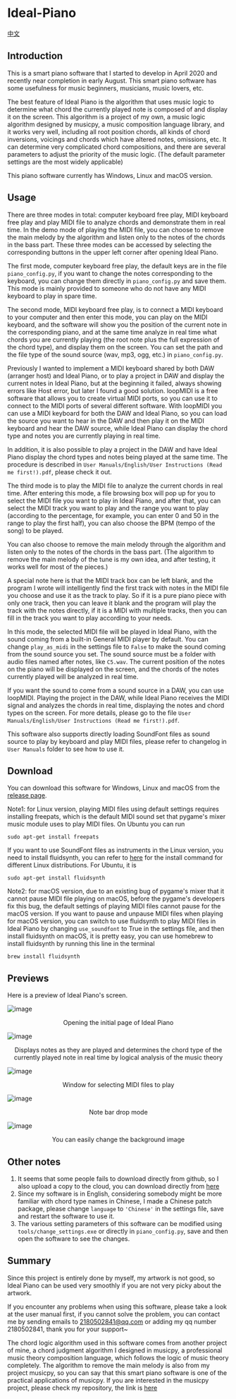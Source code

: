 # Ideal-Piano

[中文](https://github.com/Rainbow-Dreamer/Ideal-Piano/blob/master/README_cn.md)

## Introduction

This is a smart piano software that I started to develop in April 2020 and recently near completion in early August. This smart piano software has some usefulness for music beginners, musicians, music lovers, etc.

The best feature of Ideal Piano is the algorithm that uses music logic to determine what chord the currently played note is composed of and display it on the screen. This algorithm is a project of my own, a music logic algorithm designed by musicpy, a music composition language library, and it works very well, including all root position chords, all kinds of chord inversions, voicings and chords which have altered notes, omissions, etc. It can determine very complicated chord compositions, and there are several parameters to adjust the priority of the music logic. (The default parameter settings are the most widely applicable)

This piano software currently has Windows, Linux and macOS version.

## Usage

There are three modes in total: computer keyboard free play, MIDI keyboard free play and play MIDI file to analyze chords and demonstrate them in real time. In the demo mode of playing the MIDI file, you can choose to remove the main melody by the algorithm and listen only to the notes of the chords in the bass part. These three modes can be accessed by selecting the corresponding buttons in the upper left corner after opening Ideal Piano.

The first mode, computer keyboard free play, the default keys are in the file `piano_config.py`, if you want to change the notes corresponding to the keyboard, you can change them directly in `piano_config.py` and save them. This mode is mainly provided to someone who do not have any MIDI keyboard to play in spare time.

The second mode, MIDI keyboard free play, is to connect a MIDI keyboard to your computer and then enter this mode, you can play on the MIDI keyboard, and the software will show you the position of the current note in the corresponding piano, and at the same time analyze in real time what chords you are currently playing (the root note plus the full expression of the chord type), and display them on the screen. You can set the path and the file type of the sound source (wav, mp3, ogg, etc.) in `piano_config.py`.

Previously I wanted to implement a MIDI keyboard shared by both DAW (arranger host) and Ideal Piano, or to play a project in DAW and display the current notes in Ideal Piano, but at the beginning it failed, always showing errors like Host error, but later I found a good solution. loopMIDI is a free software that allows you to create virtual MIDI ports, so you can use it to connect to the MIDI ports of several different software. With loopMIDI you can use a MIDI keyboard for both the DAW and Ideal Piano, so you can load the source you want to hear in the DAW and then play it on the MIDI keyboard and hear the DAW source, while Ideal Piano can display the chord type and notes you are currently playing in real time.

In addition, it is also possible to play a project in the DAW and have Ideal Piano display the chord types and notes being played at the same time. The procedure is described in `User Manuals/English/User Instructions (Read me first!).pdf`, please check it out.

The third mode is to play the MIDI file to analyze the current chords in real time. After entering this mode, a file browsing box will pop up for you to select the MIDI file you want to play in Ideal Piano, and after that, you can select the MIDI track you want to play and the range you want to play (according to the percentage, for example, you can enter 0 and 50 in the range to play the first half), you can also choose the BPM (tempo of the song) to be played.

You can also choose to remove the main melody through the algorithm and listen only to the notes of the chords in the bass part. (The algorithm to remove the main melody of the tune is my own idea, and after testing, it works well for most of the pieces.)

A special note here is that the MIDI track box can be left blank, and the program I wrote will intelligently find the first track with notes in the MIDI file you choose and use it as the track to play. So if it is a pure piano piece with only one track, then you can leave it blank and the program will play the track with the notes directly, if it is a MIDI with multiple tracks, then you can fill in the track you want to play according to your needs.

In this mode, the selected MIDI file will be played in Ideal Piano, with the sound coming from a built-in General MIDI player by default. You can change `play_as_midi` in the settings file to `False` to make the sound coming from the sound source you set. The sound source must be a folder with audio files named after notes, like `C5.wav`. The current position of the notes on the piano will be displayed on the screen, and the chords of the notes currently played will be analyzed in real time.

If you want the sound to come from a sound source in a DAW, you can use loopMIDI. Playing the project in the DAW, while Ideal Piano receives the MIDI signal and analyzes the chords in real time, displaying the notes and chord types on the screen. For more details, please go to the file `User Manuals/English/User Instructions (Read me first!).pdf`.

This software also supports directly loading SoundFont files as sound source to play by keyboard and play MIDI files, please refer to changelog in `User Manuals` folder to see how to use it.

## Download

You can download this software for Windows, Linux and macOS from the [release page](https://github.com/Rainbow-Dreamer/Ideal-Piano/releases/latest).

Note1: for Linux version,  playing MIDI files using default settings requires installing freepats, which is the default MIDI sound set that pygame's mixer music module uses to play MIDI files. On Ubuntu you can run

````
sudo apt-get install freepats
````

If you want to use SoundFont files as instruments in the Linux version, you need to install fluidsynth, you can refer to [here](https://github.com/FluidSynth/fluidsynth/wiki/Download) for the install command for different Linux distributions. For Ubuntu, it is

````
sudo apt-get install fluidsynth
````

Note2: for macOS version, due to an existing bug of pygame's mixer that it cannot pause MIDI file playing on macOS, before the pygame's developers fix this bug, the default settings of playing MIDI files cannot pause for the macOS version. If you want to pause and unpause MIDI files when playing for macOS version, you can switch to use fluidsynth to play MIDI files in Ideal Piano by changing `use_soundfont` to True in the settings file, and then install fluidsynth on macOS, it is pretty easy, you can use homebrew to install fluidsynth by running this line in the terminal

``````
brew install fluidsynth
``````

## Previews

Here is a preview of Ideal Piano's screen.

![image](previews/1.jpg)

<p align="center">Opening the initial page of Ideal Piano</p

![image](previews/2.jpg)

<p align="center">Displays notes as they are played and determines the chord type of the currently played note in real time by logical analysis of the music theory</p

![image](previews/3.jpg)

<p align="center">Window for selecting MIDI files to play</p

![image](previews/4.jpg)

<p align="center">Note bar drop mode</p

![image](previews/5.jpg)

<p align="center">You can easily change the background image</p>

## Other notes

1. It seems that some people fails to download directly from github, so I also upload a copy to the cloud, you can download directly from [here](https://www.jianguoyun.com/p/DZN6-TAQhPG0CBifnp0E)
2. Since my software is in English, considering somebody might be more familiar with chord type names in Chinese, I made a Chinese patch package, please change `language` to `'Chinese'` in the settings file, save and restart the software to use it.
3. The various setting parameters of this software can be modified using `tools/change_settings.exe` or directly in `piano_config.py`, save and then open the software to see the changes.

## Summary

Since this project is entirely done by myself, my artwork is not good, so Ideal Piano can be used very smoothly if you are not very picky about the artwork.

If you encounter any problems when using this software, please take a look at the user manual first, if you cannot solve the problem, you can contact me by sending emails to 2180502841@qq.com or adding my qq number 2180502841, thank you for your support~

The chord logic algorithm used in this software comes from another project of mine, a chord judgment algorithm I designed in musicpy, a professional music theory composition language, which follows the logic of music theory completely. The algorithm to remove the main melody is also from my project musicpy, so you can say that this smart piano software is one of the practical applications of musicpy. If you are interested in the musicpy project, please check my repository, the link is [here](https://github.com/Rainbow-Dreamer/musicpy)
